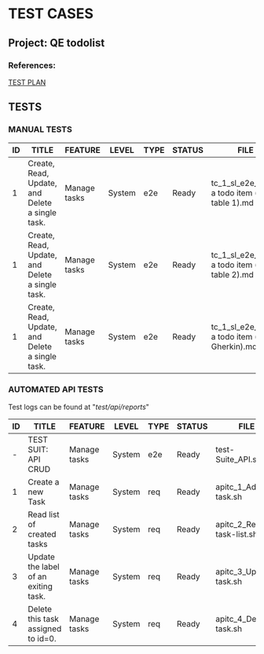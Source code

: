# TEST CASES
## Project: QE todolist

### References:
[TEST PLAN](TESTPLAN.md)

## TESTS

### MANUAL TESTS

ID | TITLE                                           | FEATURE         | LEVEL  | TYPE | STATUS | FILE                                            |
-- | ----------------------------------------------- | --------------  | ------ | ---- | ------ | ----------------------------------------------- |
1  | Create, Read, Update, and Delete a single task. | Manage tasks    | System | e2e  | Ready  | tc_1_sl_e2e_CRUD a todo item (style table 1).md |
1  | Create, Read, Update, and Delete a single task. | Manage tasks    | System | e2e  | Ready  | tc_1_sl_e2e_CRUD a todo item (style table 2).md |
1  | Create, Read, Update, and Delete a single task. | Manage tasks    | System | e2e  | Ready  | tc_1_sl_e2e_CRUD a todo item (style Gherkin).md |


### AUTOMATED API TESTS

Test logs can be found at "_test/api/reports_"


ID | TITLE                                           | FEATURE         | LEVEL  | TYPE | STATUS | FILE                                            |
-- | ----------------------------------------------- | --------------  | ------ | ---- | ------ | ----------------------------------------------- |
-  | TEST SUIT: API CRUD                             | Manage tasks    | System | e2e  | Ready  | test-Suite_API.sh
1  | Create a new Task                               | Manage tasks    | System | req  | Ready  | apitc_1_Add-task.sh
2  | Read list of created tasks                      | Manage tasks    | System | req  | Ready  | apitc_2_Read-task-list.sh
3  | Update the label of an exiting task.            | Manage tasks    | System | req  | Ready  | apitc_3_Update-task.sh
4  | Delete this task assigned to id=0.              | Manage tasks    | System | req  | Ready  | apitc_4_Delete-task.sh
